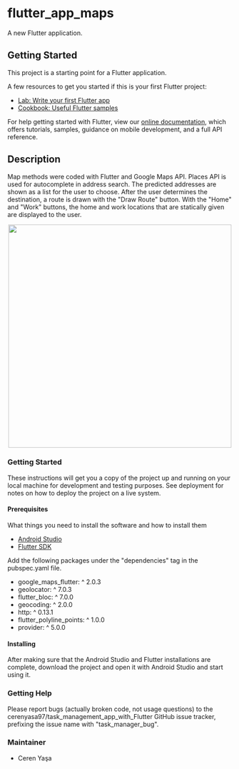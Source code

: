 # flutter_app_maps

A new Flutter application.

## Getting Started

This project is a starting point for a Flutter application.

A few resources to get you started if this is your first Flutter project:

- [Lab: Write your first Flutter app](https://flutter.dev/docs/get-started/codelab)
- [Cookbook: Useful Flutter samples](https://flutter.dev/docs/cookbook)

For help getting started with Flutter, view our
[online documentation](https://flutter.dev/docs), which offers tutorials,
samples, guidance on mobile development, and a full API reference.

## Description
Map methods were coded with Flutter and Google Maps API. Places API is used for autocomplete in address search. The predicted addresses are shown as a list for the user to choose. After the user determines the destination, a route is drawn with the "Draw Route" button. With the "Home" and "Work" buttons, the home and work locations that are statically given are displayed to the user.


<p align="center">
  <img src = "https://user-images.githubusercontent.com/59059790/118369623-b2945500-b5ac-11eb-8f57-7c9a79eda4f8.PNG" width = "500">
</p>

### Getting Started
These instructions will get you a copy of the project up and running on your local machine for development and testing purposes. See deployment for notes on how to deploy the project on a live system.

#### Prerequisites
What things you need to install the software and how to install them
* [Android Studio](https://developer.android.com/studio/install)
* [Flutter SDK](https://flutter.dev/docs/get-started/install)

Add the following packages under the "dependencies" tag in the pubspec.yaml file.
* google_maps_flutter: ^ 2.0.3
* geolocator: ^ 7.0.3
* flutter_bloc: ^ 7.0.0
* geocoding: ^ 2.0.0
* http: ^ 0.13.1
* flutter_polyline_points: ^ 1.0.0
* provider: ^ 5.0.0

#### Installing
After making sure that the Android Studio and Flutter installations are complete, download the project and open it with Android Studio and start using it.

### Getting Help
Please report bugs (actually broken code, not usage questions) to the cerenyasa97/task_management_app_with_Flutter GitHub issue tracker, prefixing the issue name with "task_manager_bug".

### Maintainer
* Ceren Yaşa 
